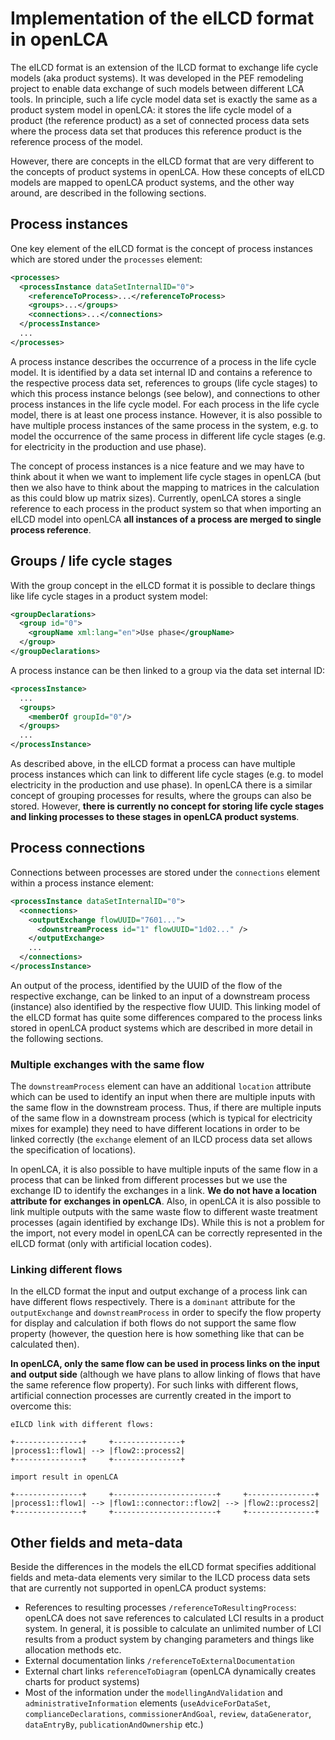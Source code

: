 # Implementation of the eILCD format in openLCA
The eILCD format is an extension of the ILCD format to exchange life cycle
models (aka product systems). It was developed in the PEF remodeling project to
enable data exchange of such models between different LCA tools. In principle,
such a life cycle model data set is exactly the same as a product system model
in openLCA: it stores the life cycle model of a product (the reference product)
as a set of connected process data sets where the process data set that produces
this reference product is the reference process of the model.

However, there are concepts in the eILCD format that are very different to the
concepts of product systems in openLCA. How these concepts of eILCD models are
mapped to openLCA product systems, and the other way around, are described in
the following sections.

## Process instances
One key element of the eILCD format is the concept of process instances which
are stored under the `processes` element:

```xml
<processes>
  <processInstance dataSetInternalID="0">
    <referenceToProcess>...</referenceToProcess>
    <groups>...</groups>
    <connections>...</connections>
  </processInstance>
  ...
</processes>
```

A process instance describes the occurrence of a process in the life cycle model.
It is identified by a data set internal ID and contains a reference to the
respective process data set, references to groups (life cycle stages) to which
this process instance belongs (see below), and connections to other process
instances in the life cycle model. For each process in the life cycle model,
there is at least one process instance. However, it is also possible to have
multiple process instances of the same process in the system, e.g. to model the
occurrence of the same process in different life cycle stages (e.g. for
electricity in the production and use phase).

The concept of process instances is a nice feature and we may have to think
about it when we want to implement life cycle stages in openLCA (but then we
also have to think about the mapping to matrices in the calculation as this
could blow up matrix sizes). Currently, openLCA stores a single reference to
each process in the product system so that when importing an eILCD model into
openLCA **all instances of a process are merged to single process reference**.

## Groups / life cycle stages
With the group concept in the eILCD format it is possible to declare things like
life cycle stages in a product system model:

```xml
<groupDeclarations>
  <group id="0">
    <groupName xml:lang="en">Use phase</groupName>
  </group>
</groupDeclarations>
```

A process instance can be then linked to a group via the data set internal ID:

```xml
<processInstance>
  ...
  <groups>
    <memberOf groupId="0"/>
  </groups>
  ...
</processInstance>
```

As described above, in the eILCD format a process can have multiple process
instances which can link to different life cycle stages (e.g. to model
electricity in the production and use phase). In openLCA there is a similar
concept of grouping processes for results, where the groups can also be
stored. However, **there is currently no concept for storing life cycle stages**
**and linking processes to these stages in openLCA product systems**.

## Process connections
Connections between processes are stored under the `connections` element within
a process instance element:

```xml
<processInstance dataSetInternalID="0">
  <connections>
    <outputExchange flowUUID="7601...">
      <downstreamProcess id="1" flowUUID="1d02..." />
    </outputExchange>
    ...
  </connections>
</processInstance>
```

An output of the process, identified by the UUID of the flow of the respective
exchange, can be linked to an input of a downstream process (instance) also
identified by the respective flow UUID. This linking model of the eILCD format
has quite some differences compared to the process links stored in openLCA
product systems which are described in more detail in the following sections.

### Multiple exchanges with the same flow
The `downstreamProcess` element can have an additional `location` attribute
which can be used to identify an input when there are multiple inputs with the
same flow in the downstream process. Thus, if there are multiple inputs of the
same flow in a downstream process (which is typical for electricity mixes for
example) they need to have different locations in order to be linked correctly
(the `exchange` element of an ILCD process data set allows the specification of
locations).

In openLCA, it is also possible to have multiple inputs of the same flow in a
process that can be linked from different processes but we use the exchange ID
to identify the exchanges in a link. **We do not have a location attribute for**
**exchanges in openLCA**. Also, in openLCA it is also possible to link multiple
outputs with the same waste flow to different waste treatment processes (again
identified by exchange IDs). While this is not a problem for the import, not
every model in openLCA can be correctly represented in the eILCD format (only
with artificial location codes).

### Linking different flows
In the eILCD format the input and output exchange of a process link can have
different flows respectively. There is a `dominant` attribute for the
`outputExchange` and `downstreamProcess` in order to specify the flow property
for display and calculation if both flows do not support the same flow property
(however, the question here is how something like that can be calculated then).

**In openLCA, only the same flow can be used in process links on the input and**
**output side** (although we have plans to allow linking of flows that have the
same reference flow property). For such links with different flows, artificial
connection processes are currently created in the import to overcome this:

```
eILCD link with different flows:

+---------------+     +---------------+
|process1::flow1| --> |flow2::process2|
+---------------+     +---------------+

import result in openLCA

+---------------+     +-----------------------+     +---------------+
|process1::flow1| --> |flow1::connector::flow2| --> |flow2::process2|
+---------------+     +-----------------------+     +---------------+
```

## Other fields and meta-data
Beside the differences in the models the eILCD format specifies additional
fields and meta-data elements very similar to the ILCD process data sets that
are currently not supported in openLCA product systems:

* References to resulting processes `/referenceToResultingProcess`:
  openLCA does not save references to calculated LCI results in a product system.
  In general, it is possible to calculate an unlimited number of LCI results from
  a product system by changing parameters and things like allocation methods etc.
* External documentation links `/referenceToExternalDocumentation`
* External chart links `referenceToDiagram` (openLCA dynamically creates charts
  for product systems)
* Most of the information under the `modellingAndValidation` and
  `administrativeInformation` elements (`useAdviceForDataSet`,
  `complianceDeclarations`, `commissionerAndGoal`,  `review`, `dataGenerator`,
  `dataEntryBy`, `publicationAndOwnership` etc.)

